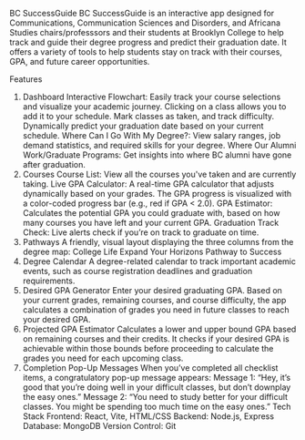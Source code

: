BC SuccessGuide
BC SuccessGuide is an interactive app designed for Communications, Communication Sciences and Disorders, and Africana Studies chairs/professsors and their students at Brooklyn College to help track and guide their degree progress and predict their graduation date. It offers a variety of tools to help students stay on track with their courses, GPA, and future career opportunities.

Features
1. Dashboard
Interactive Flowchart: Easily track your course selections and visualize your academic journey.
Clicking on a class allows you to add it to your schedule.
Mark classes as taken, and track difficulty.
Dynamically predict your graduation date based on your current schedule.
Where Can I Go With My Degree?: View salary ranges, job demand statistics, and required skills for your degree.
Where Our Alumni Work/Graduate Programs: Get insights into where BC alumni have gone after graduation.
2. Courses
Course List: View all the courses you've taken and are currently taking.
Live GPA Calculator: A real-time GPA calculator that adjusts dynamically based on your grades. The GPA progress is visualized with a color-coded progress bar (e.g., red if GPA < 2.0).
GPA Estimator: Calculates the potential GPA you could graduate with, based on how many courses you have left and your current GPA.
Graduation Track Check: Live alerts check if you’re on track to graduate on time.
3. Pathways
A friendly, visual layout displaying the three columns from the degree map:
College Life
Expand Your Horizons
Pathway to Success
4. Degree Calendar
A degree-related calendar to track important academic events, such as course registration deadlines and graduation requirements.
5. Desired GPA Generator
Enter your desired graduating GPA.
Based on your current grades, remaining courses, and course difficulty, the app calculates a combination of grades you need in future classes to reach your desired GPA.
6. Projected GPA Estimator
Calculates a lower and upper bound GPA based on remaining courses and their credits.
It checks if your desired GPA is achievable within those bounds before proceeding to calculate the grades you need for each upcoming class.
7. Completion Pop-Up Messages
When you’ve completed all checklist items, a congratulatory pop-up message appears:
Message 1: “Hey, it’s good that you’re doing well in your difficult classes, but don’t downplay the easy ones.”
Message 2: “You need to study better for your difficult classes. You might be spending too much time on the easy ones.”
Tech Stack
Frontend: React, Vite, HTML/CSS
Backend: Node.js, Express
Database: MongoDB
Version Control: Git